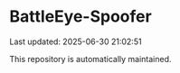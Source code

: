 # BattleEye-Spoofer

Last updated: 2025-06-30 21:02:51

This repository is automatically maintained.
